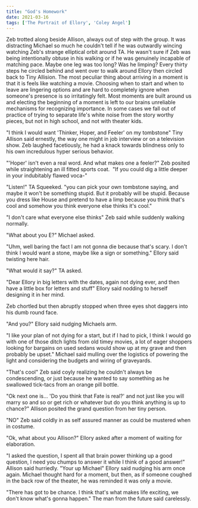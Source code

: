 ```yaml
---
title: "God's Homework"
date: 2021-03-16
tags: ['The Portrait of Ellory', 'Coley Angel']
---
```


Zeb trotted along beside Allison, always out of step with the group. It was distracting Michael so much he couldn't tell if he was outwardly wincing watching Zeb's strange elliptical orbit around TA. He wasn't sure if Zeb was being intentionally obtuse in his walking or if he was genuinely incapable of matching pace. Maybe one leg was too long? Was he limping? Every thirty steps he circled behind and went over to walk around Ellory then circled back to Tiny Allision. The most peculiar thing about arriving in a moment is that it is feels like watching a movie. Choosing when to start and when to leave are lingering options and are hard to completely ignore when someone's presence is so irritatingly felt. Most moments are built around us and electing the beginning of a moment is left to our brains unreliable mechanisms for recognizing importance. In some cases we fall out of practice of trying to separate life's white noise from the story worthy pieces, but not in high school, and not with theater kids.

"I think I would want 'Thinker, Hoper, and Feeler' on my tombstone" Tiny Allison said ernestly, the way one might in job interview or on a television show. Zeb laughed facetiously, he had a knack towards blindness only to his own incredulous hyper serious behavior.

"'Hoper' isn't even a real word. And what makes one a feeler?" Zeb posited while straightening an ill fitted sports coat.  "If you could dig a little deeper in your indubitably flawed voca-"

"Listen!" TA Squeeked. "you can pick your own tombstone saying, and maybe it won't be something stupid. But it probably will be stupid. Because you dress like House and pretend to have a limp because you think that's cool and somehow you think everyone else thinks it's cool."

"I don't care what everyone else thinks" Zeb said while suddenly walking normally.

"What about you E?" Michael asked.

"Uhm, well baring the fact I am not gonna die because that's scary. I don't think I would want a stone, maybe like a sign or something." Ellory said twisting here hair.

"What would it say?" TA asked.

"Dear Ellory in big letters with the dates, again not dying ever, and then have a little box for letters and stuff" Ellory said nodding to herself designing it in her mind.

Zeb chortled but then abruptly stopped when three eyes shot daggers into his dumb round face.

"And you?" Ellory said nudging Michaels arm.

"I like your plan of not dying for a start, but if I had to pick, I think I would go with one of those ditch lights from old timey movies, a lot of eager shoppers looking for bargains on used sedans would show up at my grave and then probably be upset." Michael said mulling over the logistics of powering the light and considering the budgets and wiring of graveyards.

"That's cool" Zeb said coyly realizing he couldn't always be condescending, or just because he wanted to say something as he swallowed tick-tacs from an orange pill bottle.

"Ok next one is... 'Do you think that Fate is real?' and not just like you will marry so and so or get rich or whatever but do you think anything is up to chance?" Allison posited the grand question from her tiny person.

"NO" Zeb said coldly in as self assured manner as could be mustered when in costume.

"Ok, what about you Allison?" Ellory asked after a moment of waiting for elaboration.

"I asked the question, I spent all that brain power thinking up a good question, I need you chumps to answer it while I think of a good answer!" Allison said hurriedly. "Your up Michael" Ellory said nudging his arm once again. Michael thought hard for a moment, but then, as if someone coughed in the back row of the theater, he was reminded it was only a movie.

"There has got to be chance. I think that's what makes life exciting, we don't know what's gonna happen." The man from the future said carelessly.
